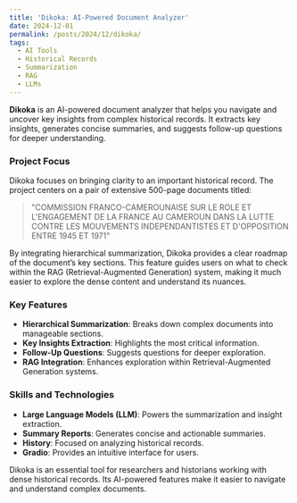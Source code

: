 ```yaml
---
title: 'Dikoka: AI-Powered Document Analyzer'
date: 2024-12-01
permalink: /posts/2024/12/dikoka/
tags:
  - AI Tools
  - Historical Records
  - Summarization
  - RAG
  - LLMs
---
```


**Dikoka** is an AI-powered document analyzer that helps you navigate and uncover key insights from complex historical records. It extracts key insights, generates concise summaries, and suggests follow-up questions for deeper understanding.

### Project Focus

Dikoka focuses on bringing clarity to an important historical record. The project centers on a pair of extensive 500-page documents titled:

> "COMMISSION FRANCO-CAMEROUNAISE SUR LE ROLE ET L'ENGAGEMENT DE LA FRANCE AU CAMEROUN DANS LA LUTTE CONTRE LES MOUVEMENTS INDEPENDANTISTES ET D'OPPOSITION ENTRE 1945 ET 1971"

By integrating hierarchical summarization, Dikoka provides a clear roadmap of the document’s key sections. This feature guides users on what to check within the RAG (Retrieval-Augmented Generation) system, making it much easier to explore the dense content and understand its nuances.

### Key Features

- **Hierarchical Summarization**: Breaks down complex documents into manageable sections.
- **Key Insights Extraction**: Highlights the most critical information.
- **Follow-Up Questions**: Suggests questions for deeper exploration.
- **RAG Integration**: Enhances exploration within Retrieval-Augmented Generation systems.

### Skills and Technologies

- **Large Language Models (LLM)**: Powers the summarization and insight extraction.
- **Summary Reports**: Generates concise and actionable summaries.
- **History**: Focused on analyzing historical records.
- **Gradio**: Provides an intuitive interface for users.

Dikoka is an essential tool for researchers and historians working with dense historical records. Its AI-powered features make it easier to navigate and understand complex documents.
